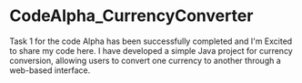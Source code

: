 # CodeAlpha_CurrencyConverter
Task 1 for the code Alpha has been successfully completed and I'm Excited to share my code here.
I have developed a simple Java project for currency conversion, 
allowing users to convert one currency to another through a web-based interface. 
